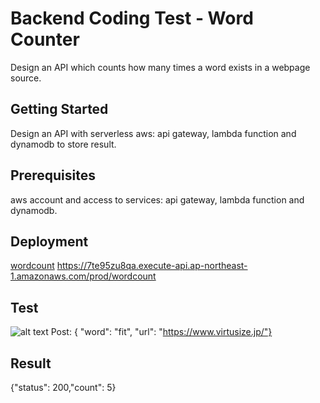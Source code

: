 # Backend Coding Test - Word Counter
Design an API which counts how many times a word exists in a webpage 
source.
## Getting Started
Design an API with serverless aws: api gateway, lambda function and dynamodb to store result.
## Prerequisites
aws account and access to services: api gateway, lambda function and dynamodb.
## Deployment
[wordcount](https://7te95zu8qa.execute-api.ap-northeast-1.amazonaws.com/prod/wordcount) 
https://7te95zu8qa.execute-api.ap-northeast-1.amazonaws.com/prod/wordcount
## Test
![alt text](https://helpx.adobe.com/content/dam/help/en/stock/how-to/visual-reverse-image-search/_jcr_content/main-pars/image/visual-reverse-image-search-v2_1000x560.jpg)
Post: { "word": "fit", "url": "https://www.virtusize.jp/"}
## Result
{"status": 200,"count": 5} 
